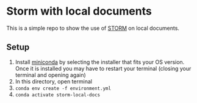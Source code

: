 # Storm with local documents

This is a simple repo to show the use of [STORM](https://github.com/stanford-oval/storm) on local documents.

## Setup

1. Install [miniconda](https://docs.conda.io/en/latest/miniconda.html) by selecting the installer that fits your OS version. Once it is installed you may have to restart your terminal (closing your terminal and opening again)
2. In this directory, open terminal
3. `conda env create -f environment.yml`
4. `conda activate storm-local-docs`